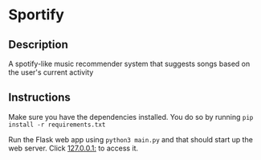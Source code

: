 # Sportify

## Description

A spotify-like music recommender system that suggests songs based on the user's current activity

## Instructions

Make sure you have the dependencies installed. You do so by running `pip install -r requirements.txt`

Run the Flask web app using `python3 main.py` and that should start up the web server. Click [127.0.0.1:](http://127.0.0.1:5000) to access it.
